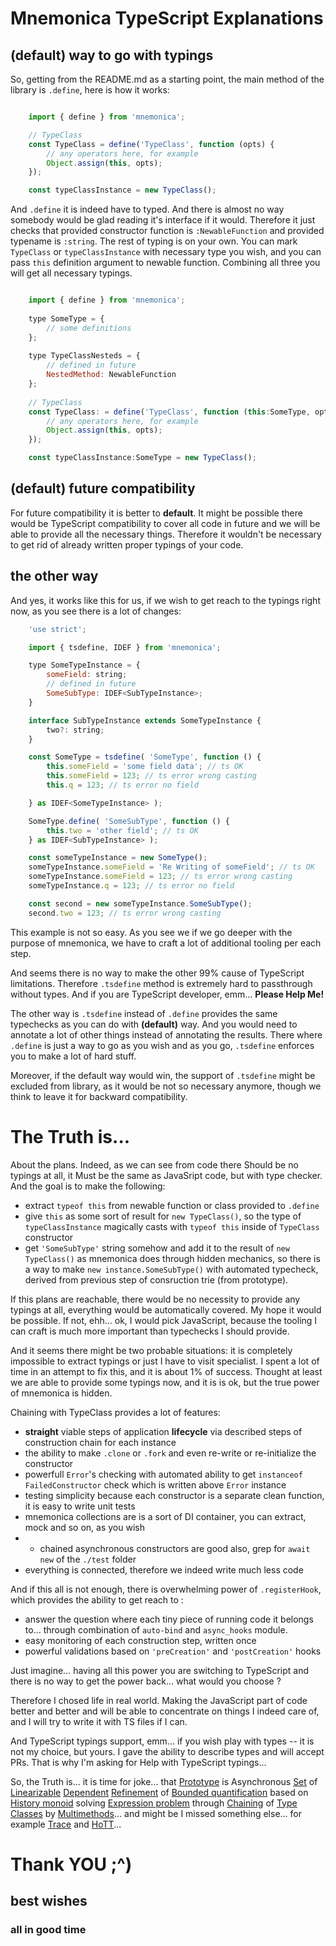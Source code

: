 
# Mnemonica TypeScript Explanations

## (default) way to go with typings

So, getting from the README.md as a starting point, the main method of the library is `.define`, here is how it works:

```js

	import { define } from 'mnemonica';

	// TypeClass
	const TypeClass = define('TypeClass', function (opts) {
		// any operators here, for example
		Object.assign(this, opts);
	});

	const typeClassInstance = new TypeClass();

```

And `.define` it is indeed have to typed. And there is almost no way somebody would be glad reading it's interface if it would. Therefore it just checks that provided constructor function is `:NewableFunction` and provided typename is `:string`. The rest of typing is on your own. You can mark `TypeClass` or `typeClassInstance` with necessary type you wish, and you can pass `this` definition argument to newable function. Combining all three you will get all necessary typings.


```js

	import { define } from 'mnemonica';
	
	type SomeType = {
		// some definitions
	};
	
	type TypeClassNesteds = {
		// defined in future
		NestedMethod: NewableFunction
	};
	
	// TypeClass
	const TypeClass: = define('TypeClass', function (this:SomeType, opts) {
		// any operators here, for example
		Object.assign(this, opts);
	});

	const typeClassInstance:SomeType = new TypeClass();

```

## (default) future compatibility

For future compatibility it is better to **default**. It might be possible there would be TypeScript compatibility to cover all code in future and we will be able to provide all the necessary things. Therefore it wouldn't be necessary to get rid of already written proper typings of your code.

## the other way

And yes, it works like this for us, if we wish to get reach to the typings right now, as you see there is a lot of changes:

```js
	'use strict';

	import { tsdefine, IDEF } from 'mnemonica';

	type SomeTypeInstance = {
		someField: string;
		// defined in future
		SomeSubType: IDEF<SubTypeInstance>;
	}

	interface SubTypeInstance extends SomeTypeInstance {
		two?: string;
	}

	const SomeType = tsdefine( 'SomeType', function () {
		this.someField = 'some field data'; // ts OK
		this.someField = 123; // ts error wrong casting
		this.q = 123; // ts error no field

	} as IDEF<SomeTypeInstance> );

	SomeType.define( 'SomeSubType', function () {
		this.two = 'other field'; // ts OK
	} as IDEF<SubTypeInstance> );

	const someTypeInstance = new SomeType();
	someTypeInstance.someField = 'Re Writing of someField'; // ts OK
	someTypeInstance.someField = 123; // ts error wrong casting
	someTypeInstance.q = 123; // ts error no field

	const second = new someTypeInstance.SomeSubType();
	second.two = 123; // ts error wrong casting

```

This example is not so easy. As you see we if we go deeper with the purpose of mnemonica, we have to craft a lot of additional tooling per each step.

And seems there is no way to make the other 99% cause of TypeScript limitations. Therefore `.tsdefine` method is extremely hard to passthrough without types. And if you are TypeScript developer, emm... **Please Help Me!**

The other way is `.tsdefine` instead of `.define` provides the same typechecks as you can do with **(default)** way. And you would need to annotate a lot of other things instead of annotating the results. There where `.define` is just a way to go as you wish and as you go, `.tsdefine` enforces you to make a lot of hard stuff. 

Moreover, if the default way would win, the support of `.tsdefine` might be excluded from library, as it would be not so necessary anymore, though we think to leave it for backward compatibility.

# The Truth is...

About the plans. Indeed, as we can see from code there Should be no typings at all, it Must be the same as JavaSript code, but with type checker. And the goal is to make the following:

* extract `typeof this` from newable function or class provided to `.define`
* give `this` as some sort of result for `new TypeClass()`, so the type of `typeClassInstance` magically casts with `typeof this` inside of `TypeClass` constructor
* get `'SomeSubType'` string somehow and add it to the result of `new TypeClass()` as mnemonica does through hidden mechanics, so there is a way to make `new instance.SomeSubType()` with automated typecheck, derived from previous step of consruction trie (from prototype).

If this plans are reachable, there would be no necessity to provide any typings at all, everything would be automatically covered. My hope it would be possible. If not, ehh... ok, I would pick JavaScript, because the tooling I can craft is much more important than typechecks I should provide.

And it seems there might be two probable situations: it is completely impossible to extract typings or just I have to visit specialist. I spent a lot of time in an attempt to fix this, and it is about 1% of success. Thought at least we are able to provide some typings now, and it is is ok, but the true power of mnemonica is hidden.

Chaining with TypeClass provides a lot of features:
* **straight** viable steps of application **lifecycle** via described steps of construction chain for each instance
* the ability to make `.clone` or `.fork` and even re-write or re-initialize the constructor
* powerfull `Error`'s checking with automated ability to get `instanceof FailedConstructor` check which is written above `Error` instance
* testing simplicity because each constructor is a separate clean function, it is easy to write unit tests
* mnemonica collections are is a sort of DI container, you can extract, mock and so on, as you wish
* * chained asynchronous constructors are good also, grep for `await new` of the `./test` folder
* everything is connected, therefore we indeed write much less code

And if this all is not enough, there is overwhelming power of `.registerHook`, which provides the ability to get reach to :

* answer the question where each tiny piece of running code it belongs to... through combination of `auto-bind` and `async_hooks` module.
* easy monitoring of each construction step, written once
* powerful validations based on `'preCreation'` and `'postCreation'` hooks

Just imagine... having all this power you are switching to TypeScript and there is no way to get the power back... what would you choose ?

Therefore I chosed life in real world.
Making the JavaScript part of code better and better and will be able to concentrate on things I indeed care of, and I will try to write it with TS files if I can.

And TypeScript typings support, emm... if you wish play with types -- it is not my choice, but yours. I gave the ability to describe types and will accept PRs. That is why I'm asking for Help with TypeScript typings...

So, the Truth is... it is time for joke... that [Prototype](https://developer.mozilla.org/en-US/docs/Web/JavaScript/Inheritance_and_the_prototype_chain) is Asynchronous [Set](https://en.wikipedia.org/wiki/Set_theory) of [Linearizable](https://en.wikipedia.org/wiki/Linearizability) [Dependent](https://en.wikipedia.org/wiki/Dependent_type) [Refinement](https://en.wikipedia.org/wiki/Refinement_type) of [Bounded quantification](https://en.wikipedia.org/wiki/Bounded_quantification) based on [History monoid](https://en.wikipedia.org/wiki/History_monoid) solving [Expression problem](https://en.wikipedia.org/wiki/Expression_problem) through [Chaining](https://en.wikipedia.org/wiki/Method_chaining) of [Type Classes](https://en.wikipedia.org/wiki/Type_class) by [Multimethods](https://en.wikipedia.org/wiki/Multiple_dispatch)... and might be I missed something else... for example [Trace](https://en.wikipedia.org/wiki/Trace_theory) and [HoTT](https://en.wikipedia.org/wiki/Homotopy_type_theory)...

# Thank YOU ;^)
## best wishes
### all in good time

